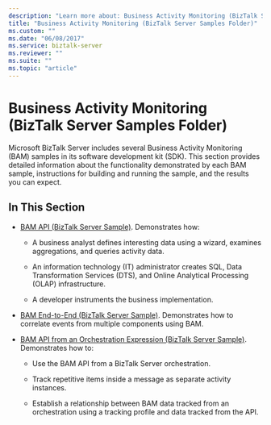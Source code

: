 ```yaml
---
description: "Learn more about: Business Activity Monitoring (BizTalk Server Samples Folder)"
title: "Business Activity Monitoring (BizTalk Server Samples Folder)"
ms.custom: ""
ms.date: "06/08/2017"
ms.service: biztalk-server
ms.reviewer: ""
ms.suite: ""
ms.topic: "article"
---
```

# Business Activity Monitoring (BizTalk Server Samples Folder)
Microsoft BizTalk Server includes several Business Activity Monitoring (BAM) samples in its software development kit (SDK). This section provides detailed information about the functionality demonstrated by each BAM sample, instructions for building and running the sample, and the results you can expect.  
  
## In This Section  
  
-   [BAM API (BizTalk Server Sample)](../core/bam-api-biztalk-server-sample.md). Demonstrates how:  
  
    -   A business analyst defines interesting data using a wizard, examines aggregations, and queries activity data.  
  
    -   An information technology (IT) administrator creates SQL, Data Transformation Services (DTS), and Online Analytical Processing (OLAP) infrastructure.  
  
    -   A developer instruments the business implementation.  
  
-   [BAM End-to-End (BizTalk Server Sample)](../core/bam-end-to-end-biztalk-server-sample.md). Demonstrates how to correlate events from multiple components using BAM.  
  
-   [BAM API from an Orchestration Expression (BizTalk Server Sample)](../core/bam-api-from-an-orchestration-expression-biztalk-server-sample.md). Demonstrates how to:  
  
    -   Use the BAM API from a BizTalk Server orchestration.  
  
    -   Track repetitive items inside a message as separate activity instances.  
  
    -   Establish a relationship between BAM data tracked from an orchestration using a tracking profile and data tracked from the API.
